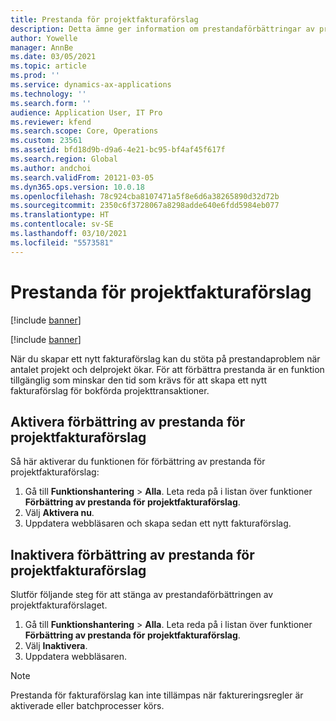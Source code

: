 ```yaml
---
title: Prestanda för projektfakturaförslag
description: Detta ämne ger information om prestandaförbättringar av projektfakturaförslag.
author: Yowelle
manager: AnnBe
ms.date: 03/05/2021
ms.topic: article
ms.prod: ''
ms.service: dynamics-ax-applications
ms.technology: ''
ms.search.form: ''
audience: Application User, IT Pro
ms.reviewer: kfend
ms.search.scope: Core, Operations
ms.custom: 23561
ms.assetid: bfd18d9b-d9a6-4e21-bc95-bf4af45f617f
ms.search.region: Global
ms.author: andchoi
ms.search.validFrom: 20121-03-05
ms.dyn365.ops.version: 10.0.18
ms.openlocfilehash: 78c924cba8107471a5f8e6d6a38265890d32d72b
ms.sourcegitcommit: 2350c6f3728067a8298adde640e6fdd5984eb077
ms.translationtype: HT
ms.contentlocale: sv-SE
ms.lasthandoff: 03/10/2021
ms.locfileid: "5573581"
---
```

# <a name="project-invoice-proposal-performance"></a>Prestanda för projektfakturaförslag

[!include [banner](../includes/banner.md)]

[!include [banner](../includes/preview-banner.md)]

När du skapar ett nytt fakturaförslag kan du stöta på prestandaproblem när antalet projekt och delprojekt ökar. För att förbättra prestanda är en funktion tillgänglig som minskar den tid som krävs för att skapa ett nytt fakturaförslag för bokförda projekttransaktioner.

## <a name="enable-project-invoice-proposal-performance-enhancement"></a>Aktivera förbättring av prestanda för projektfakturaförslag
Så här aktiverar du funktionen för förbättring av prestanda för projektfakturaförslag:

1.  Gå till **Funktionshantering** > **Alla**. Leta reda på i listan över funktioner **Förbättring av prestanda för projektfakturaförslag**.
2.  Välj **Aktivera nu**.
3.  Uppdatera webbläsaren och skapa sedan ett nytt fakturaförslag.

## <a name="turn-off-project-invoice-proposal-performance-enhancement"></a>Inaktivera förbättring av prestanda för projektfakturaförslag
Slutför följande steg för att stänga av prestandaförbättringen av projektfakturaförslaget.

1.  Gå till **Funktionshantering** > **Alla**. Leta reda på i listan över funktioner **Förbättring av prestanda för projektfakturaförslag**.
2.  Välj **Inaktivera**.
3.  Uppdatera webbläsaren.

> [!NOTE]
> Prestanda för fakturaförslag kan inte tillämpas när faktureringsregler är aktiverade eller batchprocesser körs.
